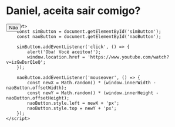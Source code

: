 <!DOCTYPE html>
<html lang="pt-BR">
<head>
    <meta charset="UTF-8">
    <meta name="viewport" content="width=device-width, initial-scale=1.0">
    <title>Convite</title>
    <style>
        button {
            position: absolute;
        }
    </style>
</head>
<body>
    <h1>Daniel, aceita sair comigo?</h1>
    <button id="simButton">Sim</button>
    <button id="naoButton">Não</button>

    <script>
        const simButton = document.getElementById('simButton');
        const naoButton = document.getElementById('naoButton');

        simButton.addEventListener('click', () => {
            alert('Oba! Você aceitou!');
            window.location.href = 'https://www.youtube.com/watch?v=izGwDsrQ1eQ';
        });

        naoButton.addEventListener('mouseover', () => {
            const newX = Math.random() * (window.innerWidth - naoButton.offsetWidth);
            const newY = Math.random() * (window.innerHeight - naoButton.offsetHeight);
            naoButton.style.left = newX + 'px';
            naoButton.style.top = newY + 'px';
        });
    </script>
</body>
</html>
